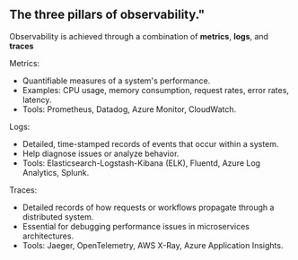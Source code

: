 ## The three pillars of observability."

Observability is achieved through a combination of **metrics**, **logs**, and **traces**


Metrics:

- Quantifiable measures of a system's performance.
- Examples: CPU usage, memory consumption, request rates, error rates, latency.
- Tools: Prometheus, Datadog, Azure Monitor, CloudWatch.

Logs:

- Detailed, time-stamped records of events that occur within a system.
- Help diagnose issues or analyze behavior.
- Tools: Elasticsearch-Logstash-Kibana (ELK), Fluentd, Azure Log Analytics, Splunk.

Traces:

- Detailed records of how requests or workflows propagate through a distributed system.
- Essential for debugging performance issues in microservices architectures.
- Tools: Jaeger, OpenTelemetry, AWS X-Ray, Azure Application Insights.
